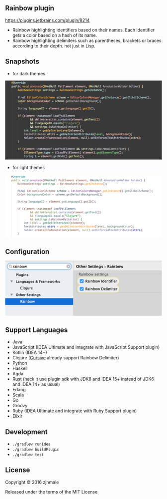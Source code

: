 ## Rainbow plugin

https://plugins.jetbrains.com/plugin/8214

* Rainbow highlighting identifiers based on their names. Each identifier gets a color based on a hash of its name.
* Rainbow highlighting delimiters such as parentheses, brackets or braces according to their depth. not just in Lisp.

## Snapshots

* for dark themes

![](./pics/dark.png)

* for light themes

![](./pics/light.png)

## Configuration

![](./pics/settings.png)

## Support Languages

* Java
* JavaScript (IDEA Ultimate and integrate with JavaScript Support plugin)
* Kotlin (IDEA 14+)
* Clojure ([Cursive](https://cursive-ide.com/) already support Rainbow Delimiter)
* Python
* Haskell
* Agda
* Rust (hack it use plugin sdk with JDK8 and IDEA 15+ instead of JDK6 and IDEA 14+ as usual)
* Erlang
* Scala
* Go
* Groovy
* Ruby (IDEA Ultimate and integrate with Ruby Support plugin)
* Elixir

## Development

* `./gradlew runIdea`
* `./gradlew buildPlugin`
* `./gradlew test`

## License

Copyright © 2016 zjhmale

Released under the terms of the MIT License
